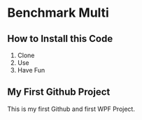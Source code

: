 # Benchmark Multi

## How to Install this Code
1. Clone
2. Use
3. Have Fun

## My First Github Project

This is my first Github and first WPF Project.
